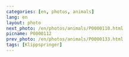 ```yaml
---
categories: [en, photos, animals]
lang: en
layout: photo
next_photo: /en/photos/animals/P0000110.html
picname: P0000112
prev_photo: /en/photos/animals/P0000133.html
tags: [Klippspringer]
---
```

